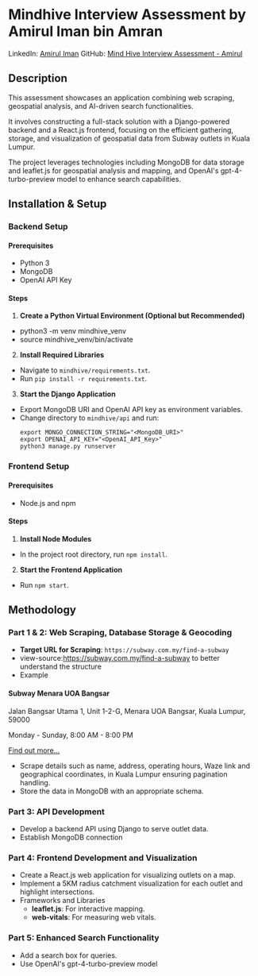 # Mindhive Interview Assessment by Amirul Iman bin Amran

LinkedIn: [Amirul Iman](https://www.linkedin.com/in/amirul-iman-a-905061179/)
GitHub: [Mind Hive Interview Assessment - Amirul](https://github.com/imanamran/mind-hive-interview-assessment-amirul/tree/main)

## Description
This assessment showcases an application combining web scraping, geospatial analysis, and AI-driven search functionalities.

It involves constructing a full-stack solution with a Django-powered backend and a React.js frontend, focusing on the efficient gathering, storage, and visualization of geospatial data from Subway outlets in Kuala Lumpur.

The project leverages technologies including MongoDB for data storage and leaflet.js for geospatial analysis and mapping, and OpenAI's gpt-4-turbo-preview model to enhance search capabilities.

## Installation & Setup

### Backend Setup

#### Prerequisites
- Python 3
- MongoDB
- OpenAI API Key

#### Steps
1. **Create a Python Virtual Environment (Optional but Recommended)**
- python3 -m venv mindhive_venv
- source mindhive_venv/bin/activate

2. **Install Required Libraries**
- Navigate to `mindhive/requirements.txt`.
- Run `pip install -r requirements.txt`.

3. **Start the Django Application**
- Export MongoDB URI and OpenAI API key as environment variables.
- Change directory to `mindhive/api` and run:
  ```
  export MONGO_CONNECTION_STRING="<MongoDB_URI>"
  export OPENAI_API_KEY="<OpenAI_API_Key>"
  python3 manage.py runserver
  ```

### Frontend Setup

#### Prerequisites
- Node.js and npm

#### Steps
1. **Install Node Modules**
- In the project root directory, run `npm install`.

2. **Start the Frontend Application**
- Run `npm start`.

## Methodology

### Part 1 & 2: Web Scraping, Database Storage & Geocoding
- **Target URL for Scraping**: `https://subway.com.my/find-a-subway`
- view-source:https://subway.com.my/find-a-subway to better understand the structure
- Example
<div
    class="fp_listitem fp_list_marker2"
    data-latitude="3.128099"
    data-longitude="101.678678"
>
    <div class="location_left">
        <h4>Subway Menara UOA Bangsar</h4>
        <div class="infoboxcontent">
            <p>Jalan Bangsar Utama 1, Unit 1-2-G, Menara UOA Bangsar, Kuala Lumpur, 59000</p>
            <p></p>
            <p>Monday - Sunday, 8:00 AM - 8:00 PM</p>
            <p></p>
            <p class="infoboxlink">    
                <a href="/find-a-subway" title="Subway Menara UOA Bangsar">Find out more...</a>
            </p>                
        </div>        
        <div class="infopointer"></div>
    </div>
    <div class="location_right">    
        <div class="directionButton">
            <a target="_blank" href="https://goo.gl/maps/8n6W5Syy3vUAGeQV8">
                <i class="fa-solid fa-location-dot"></i>
            </a>
            <a target="_blank" href="https://www.waze.com/en/live-map/directions/my/federal-territory-of-kuala-lumpur/kuala-lumpur/subway-@-menara-uoa-bangsar?place=ChIJPWFRH5RJzDERvHvlO1uTQpY">
                <i class="fa-brands fa-waze"></i>
            </a>
        </div>
    </div>
</div>

- Scrape details such as name, address, operating hours, Waze link and geographical coordinates, in Kuala Lumpur ensuring pagination handling.
- Store the data in MongoDB with an appropriate schema.

### Part 3: API Development
- Develop a backend API using Django to serve outlet data.
- Establish MongoDB connection

### Part 4: Frontend Development and Visualization
- Create a React.js web application for visualizing outlets on a map.
- Implement a 5KM radius catchment visualization for each outlet and highlight intersections.
- Frameworks and Libraries
    - **leaflet.js**: For interactive mapping.
    - **web-vitals**: For measuring web vitals.

### Part 5: Enhanced Search Functionality
- Add a search box for queries.
- Use OpenAI's gpt-4-turbo-preview model